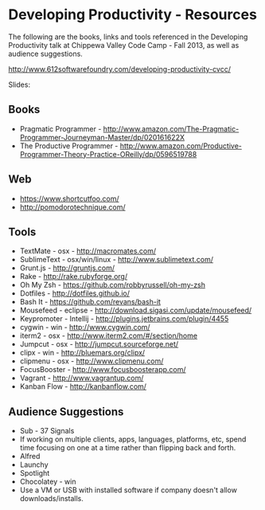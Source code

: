 Developing Productivity - Resources
=================

The following are the books, links and tools referenced in the Developing Productivity talk at Chippewa Valley Code Camp - Fall 2013, as well as audience suggestions.

http://www.612softwarefoundry.com/developing-productivity-cvcc/

Slides:

Books
------

- Pragmatic Programmer - http://www.amazon.com/The-Pragmatic-Programmer-Journeyman-Master/dp/020161622X 
- The Productive Programmer - http://www.amazon.com/Productive-Programmer-Theory-Practice-OReilly/dp/0596519788 

Web
------

- https://www.shortcutfoo.com/
- http://pomodorotechnique.com/

Tools
------

- TextMate - osx - http://macromates.com/ 
- SublimeText - osx/win/linux - http://www.sublimetext.com/ 
- Grunt.js - http://gruntjs.com/ 
- Rake - http://rake.rubyforge.org/ 
- Oh My Zsh - https://github.com/robbyrussell/oh-my-zsh
- Dotfiles - http://dotfiles.github.io/
- Bash It - https://github.com/revans/bash-it
- Mousefeed - eclipse - http://download.sigasi.com/update/mousefeed/
- Keypromoter - Intellij - http://plugins.jetbrains.com/plugin/4455 
- cygwin - win - http://www.cygwin.com/ 
- iterm2 - osx - http://www.iterm2.com/#/section/home 
- Jumpcut - osx - http://jumpcut.sourceforge.net/
- clipx - win - http://bluemars.org/clipx/ 
- clipmenu - osx - http://www.clipmenu.com/
- FocusBooster - http://www.focusboosterapp.com/
- Vagrant - http://www.vagrantup.com/ 
- Kanban Flow - http://kanbanflow.com/

Audience Suggestions
------

- Sub - 37 Signals
- If working on multiple clients, apps, languages, platforms, etc, spend time focusing on one at a time rather than flipping back and forth.
- Alfred
- Launchy
- Spotlight
- Chocolatey - win
- Use a VM or USB with installed software if company doesn't allow downloads/installs.